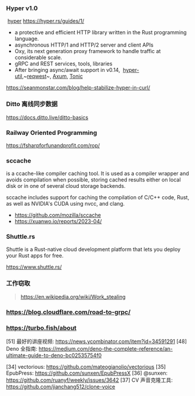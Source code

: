 ### Hyper v1.0

 [hyper](https://hyper.rs/)
https://hyper.rs/guides/1/

- a protective and efficient HTTP library written in the Rust programming language.
- asynchronous HTTP/1 and HTTP/2 server and client APIs
- Oxy, its next generation proxy framework to handle traffic at considerable scale.
- gRPC and REST services, tools, libraries
- After bringing async/await support in v0.14,  [hyper-util](https://github.com/hyperium/hyper-util),~[reqwest](https://crates.io/crates/reqwest)~, [Axum](https://crates.io/crates/axum), [Tonic](https://crates.io/crates/tonic)

https://seanmonstar.com/blog/help-stabilize-hyper-in-curl/

### Ditto 离线同步数据
https://docs.ditto.live/ditto-basics

### Railway Oriented Programming
https://fsharpforfunandprofit.com/rop/


### sccache 
is a ccache-like compiler caching tool. It is used as a compiler wrapper and avoids compilation when possible, storing cached results either on local disk or in one of several cloud storage backends.

sccache includes support for caching the compilation of C/C++ code, Rust, as well as NVIDIA's CUDA using nvcc, and clang.

- https://github.com/mozilla/sccache
- https://xuanwo.io/reports/2023-04/

### Shuttle.rs
Shuttle is a Rust-native cloud development platform that lets you deploy your Rust apps for free.

 https://www.shuttle.rs/

 ### 工作窃取

 > https://en.wikipedia.org/wiki/Work_stealing

 ### https://blog.cloudflare.com/road-to-grpc/

 ### https://turbo.fish/about

[51] 最好的讲座视频: https://news.ycombinator.com/item?id=34591291
[48] Deno 全指南: https://medium.com/deno-the-complete-reference/an-ultimate-guide-to-deno-bc02535754f0




[34] vectorious: https://github.com/mateogianolio/vectorious
[35] EpubPress: https://github.com/sunxen/EpubPressX
[36] @sunxen: https://github.com/ruanyf/weekly/issues/3642
[37] CV 声音克隆工具: https://github.com/jianchang512/clone-voice